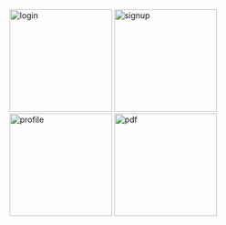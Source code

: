 <img src="https://github.com/MaiElkhodery/AuthProfileX/assets/105084125/80d4cf86-4134-40a1-af62-276602ce06a6" alt="login" width="180" height="auto">
<img src="https://github.com/MaiElkhodery/AuthProfileX/assets/105084125/cbc6570b-c962-4b8d-a93e-9191ff0df7a2" alt="signup" width="180" height="auto">
<img src="https://github.com/MaiElkhodery/AuthProfileX/assets/105084125/fa3046a3-9397-4431-9681-ae7f77731d9d" alt="profile" width="180" height="auto">
<img src="https://github.com/MaiElkhodery/AuthProfileX/assets/105084125/5cb7cd2d-c2ba-4375-826f-0994e00a6052" alt="pdf" width="180" height="auto">
